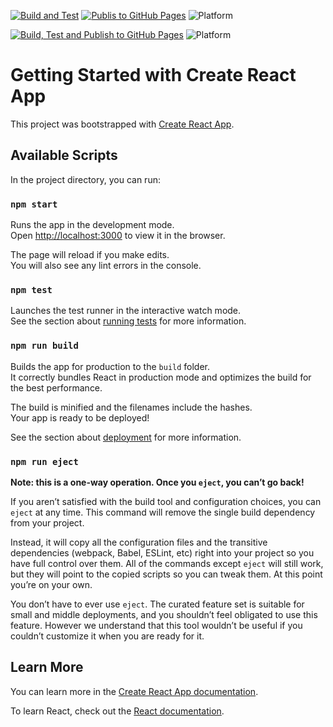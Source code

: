 [![Build and Test](https://github.com/antusus/multiplcation-table-react/actions/workflows/build-and-test.yml/badge.svg)](https://github.com/antusus/multiplcation-table-react/actions/workflows/build-and-test.yml)
[![Publis to GitHub Pages](https://github.com/antusus/multiplcation-table-react/actions/workflows/gh-pages.yml/badge.svg)](https://github.com/antusus/multiplcation-table-react/actions/workflows/gh-pages.yml)
![Platform](https://img.shields.io/badge/node-20-blue)

[![Build, Test and Publish to GitHub Pages](https://github.com/antusus/multiplcation-table-react/actions/workflows/gh-pages.yml/badge.svg)](https://github.com/antusus/multiplcation-table-react/actions/workflows/gh-pages.yml)
![Platform](https://img.shields.io/badge/node-20-blue)

# Getting Started with Create React App

This project was bootstrapped with [Create React App](https://github.com/facebook/create-react-app).

## Available Scripts

In the project directory, you can run:

### `npm start`

Runs the app in the development mode.\
Open [http://localhost:3000](http://localhost:3000) to view it in the browser.

The page will reload if you make edits.\
You will also see any lint errors in the console.

### `npm test`

Launches the test runner in the interactive watch mode.\
See the section about [running tests](https://facebook.github.io/create-react-app/docs/running-tests) for more information.

### `npm run build`

Builds the app for production to the `build` folder.\
It correctly bundles React in production mode and optimizes the build for the best performance.

The build is minified and the filenames include the hashes.\
Your app is ready to be deployed!

See the section about [deployment](https://facebook.github.io/create-react-app/docs/deployment) for more information.

### `npm run eject`

**Note: this is a one-way operation. Once you `eject`, you can’t go back!**

If you aren’t satisfied with the build tool and configuration choices, you can `eject` at any time. This command will remove the single build dependency from your project.

Instead, it will copy all the configuration files and the transitive dependencies (webpack, Babel, ESLint, etc) right into your project so you have full control over them. All of the commands except `eject` will still work, but they will point to the copied scripts so you can tweak them. At this point you’re on your own.

You don’t have to ever use `eject`. The curated feature set is suitable for small and middle deployments, and you shouldn’t feel obligated to use this feature. However we understand that this tool wouldn’t be useful if you couldn’t customize it when you are ready for it.

## Learn More

You can learn more in the [Create React App documentation](https://facebook.github.io/create-react-app/docs/getting-started).

To learn React, check out the [React documentation](https://reactjs.org/).
